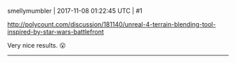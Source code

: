 smellymumbler | 2017-11-08 01:22:45 UTC | #1

http://polycount.com/discussion/181140/unreal-4-terrain-blending-tool-inspired-by-star-wars-battlefront

Very nice results. :open_mouth:

-------------------------

